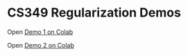 # CS349 Regularization Demos

Open [Demo 1 on Colab](https://colab.research.google.com/github/nucs349w23/regularization_demos/blob/main/demo1.ipynb)

Open [Demo 2 on Colab](https://colab.research.google.com/github/nucs349w23/regularization_demos/blob/main/demo2.ipynb)
